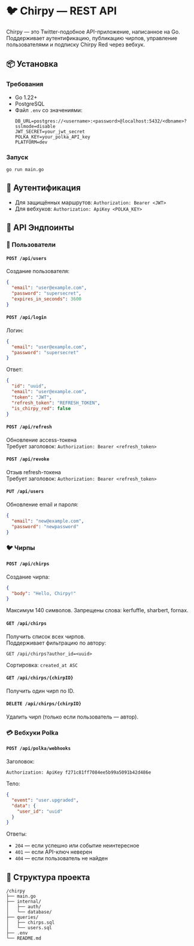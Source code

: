 # 🐦 Chirpy — REST API

Chirpy — это Twitter-подобное API-приложение, написанное на Go. Поддерживает аутентификацию, публикацию чирпов, управление пользователями и подписку Chirpy Red через вебхук.

## 📦 Установка

### Требования
- Go 1.22+
- PostgreSQL
- Файл `.env` со значениями:
  ```
  DB_URL=postgres://<username>:<password>@localhost:5432/<dbname>?sslmode=disable
  JWT_SECRET=your_jwt_secret
  POLKA_KEY=your_polka_API_key
  PLATFORM=dev
  ```

### Запуск
```
go run main.go
```

## 🔐 Аутентификация

- Для защищённых маршрутов: `Authorization: Bearer <JWT>`
- Для вебхуков: `Authorization: ApiKey <POLKA_KEY>`

## 🔧 API Эндпоинты

### 👤 Пользователи

#### `POST /api/users`
Создание пользователя:
```json
{
  "email": "user@example.com",
  "password": "supersecret",
  "expires_in_seconds": 3600
}
```

#### `POST /api/login`
Логин:
```json
{
  "email": "user@example.com",
  "password": "supersecret"
}
```
Ответ:
```json
{
  "id": "uuid",
  "email": "user@example.com",
  "token": "JWT",
  "refresh_token": "REFRESH_TOKEN",
  "is_chirpy_red": false
}
```

#### `POST /api/refresh`
Обновление access-токена  
Требует заголовок: `Authorization: Bearer <refresh_token>`

#### `POST /api/revoke`
Отзыв refresh-токена  
Требует заголовок: `Authorization: Bearer <refresh_token>`

#### `PUT /api/users`
Обновление email и пароля:
```json
{
  "email": "new@example.com",
  "password": "newpassword"
}
```

### 🐦 Чирпы

#### `POST /api/chirps`
Создание чирпа:
```json
{
  "body": "Hello, Chirpy!"
}
```
Максимум 140 символов. Запрещены слова: kerfuffle, sharbert, fornax.

#### `GET /api/chirps`
Получить список всех чирпов.  
Поддерживает фильтрацию по автору:
```
GET /api/chirps?author_id=<uuid>
```
Сортировка: `created_at ASC`

#### `GET /api/chirps/{chirpID}`
Получить один чирп по ID.

#### `DELETE /api/chirps/{chirpID}`
Удалить чирп (только если пользователь — автор).

### 💳 Вебхуки Polka

#### `POST /api/polka/webhooks`

Заголовок:
```
Authorization: ApiKey f271c81ff7084ee5b99a5091b42d486e
```

Тело:
```json
{
  "event": "user.upgraded",
  "data": {
    "user_id": "uuid"
  }
}
```

Ответы:
- `204` — если успешно или событие неинтересное
- `401` — если API-ключ неверен
- `404` — если пользователь не найден

## 📁 Структура проекта

```
/chirpy
├── main.go
├── internal/
│   ├── auth/
│   └── database/
├── queries/
│   ├── chirps.sql
│   └── users.sql
├── .env
└── README.md
```

